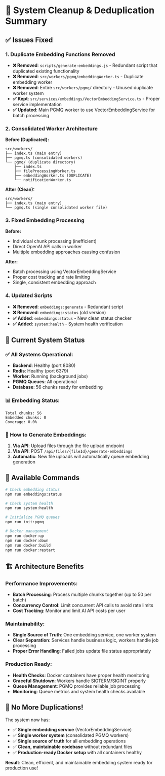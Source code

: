 # 🧹 System Cleanup & Deduplication Summary

## ✅ **Issues Fixed**

### **1. Duplicate Embedding Functions Removed**
- **❌ Removed**: `scripts/generate-embeddings.js` - Redundant script that duplicated existing functionality
- **❌ Removed**: `src/workers/pgmq/embeddingWorker.ts` - Duplicate embedding worker
- **❌ Removed**: Entire `src/workers/pgmq/` directory - Unused duplicate worker system
- **✅ Kept**: `src/services/embeddings/VectorEmbeddingService.ts` - Proper service implementation
- **✅ Updated**: Main PGMQ worker to use VectorEmbeddingService for batch processing

### **2. Consolidated Worker Architecture**
**Before (Duplicated):**
```
src/workers/
├── index.ts (main entry)
├── pgmq.ts (consolidated workers)
└── pgmq/ (duplicate directory)
    ├── index.ts
    ├── fileProcessingWorker.ts
    ├── embeddingWorker.ts (DUPLICATE)
    └── notificationWorker.ts
```

**After (Clean):**
```
src/workers/
├── index.ts (main entry)
└── pgmq.ts (single consolidated worker file)
```

### **3. Fixed Embedding Processing**
**Before:**
- Individual chunk processing (inefficient)
- Direct OpenAI API calls in worker
- Multiple embedding approaches causing confusion

**After:**
- Batch processing using VectorEmbeddingService
- Proper cost tracking and rate limiting
- Single, consistent embedding approach

### **4. Updated Scripts**
- **❌ Removed**: `embeddings:generate` - Redundant script
- **❌ Removed**: `embeddings:status` (old version)
- **✅ Added**: `embeddings:status` - New clean status checker
- **✅ Added**: `system:health` - System health verification

## 🎯 **Current System Status**

### **✅ All Systems Operational:**
- **Backend**: Healthy (port 8080)
- **Redis**: Healthy (port 6379)  
- **Worker**: Running (background jobs)
- **PGMQ Queues**: All operational
- **Database**: 56 chunks ready for embedding

### **📊 Embedding Status:**
```
Total chunks: 56
Embedded chunks: 0
Coverage: 0.0%
```

### **🚀 How to Generate Embeddings:**
1. **Via API**: Upload files through the file upload endpoint
2. **Via API**: POST `/api/files/{fileId}/generate-embeddings`
3. **Automatic**: New file uploads will automatically queue embedding generation

## 🔧 **Available Commands**

```bash
# Check embedding status
npm run embeddings:status

# Check system health
npm run system:health

# Initialize PGMQ queues
npm run init:pgmq

# Docker management
npm run docker:up
npm run docker:down
npm run docker:build
npm run docker:restart
```

## 🏗️ **Architecture Benefits**

### **Performance Improvements:**
- **Batch Processing**: Process multiple chunks together (up to 50 per batch)
- **Concurrency Control**: Limit concurrent API calls to avoid rate limits
- **Cost Tracking**: Monitor and limit AI API costs per user

### **Maintainability:**
- **Single Source of Truth**: One embedding service, one worker system
- **Clear Separation**: Services handle business logic, workers handle job processing
- **Proper Error Handling**: Failed jobs update file status appropriately

### **Production Ready:**
- **Health Checks**: Docker containers have proper health monitoring
- **Graceful Shutdown**: Workers handle SIGTERM/SIGINT properly
- **Queue Management**: PGMQ provides reliable job processing
- **Monitoring**: Queue metrics and system health checks available

## 🎉 **No More Duplications!**

The system now has:
- ✅ **Single embedding service** (VectorEmbeddingService)
- ✅ **Single worker system** (consolidated PGMQ workers)
- ✅ **Single source of truth** for all embedding operations
- ✅ **Clean, maintainable codebase** without redundant files
- ✅ **Production-ready Docker setup** with all containers healthy

**Result**: Clean, efficient, and maintainable embedding system ready for production use! 